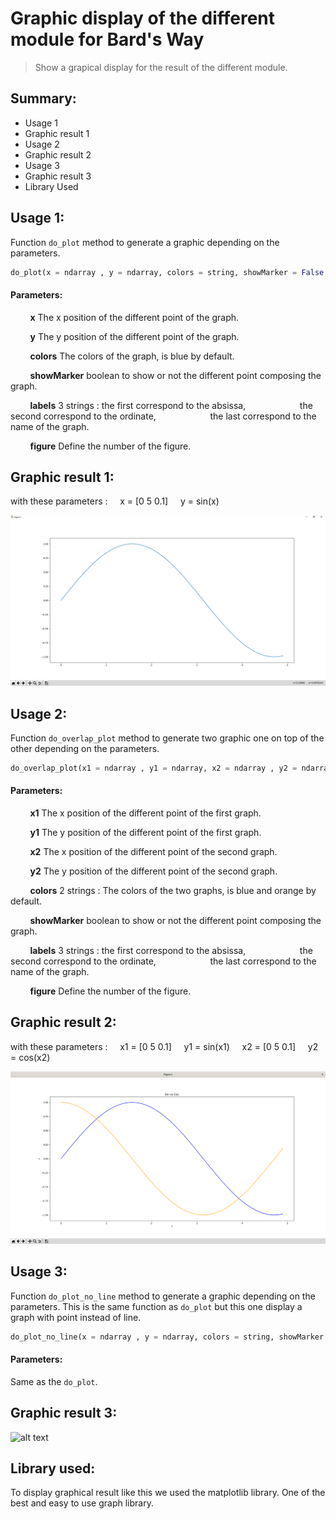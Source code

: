# Graphic display of the different module for Bard's Way #
>
> Show a grapical display for the result of the different module.
>

## Summary: ##
- Usage 1
- Graphic result 1
- Usage 2
- Graphic result 2
- Usage 3
- Graphic result 3
- Library Used

## Usage 1: ##

Function `do_plot` method to generate a graphic depending on the parameters.

```Python
do_plot(x = ndarray , y = ndarray, colors = string, showMarker = False labels=["", "", ""], figure=0)
```

#### Parameters: ####
&nbsp;&nbsp;&nbsp;&nbsp;&nbsp;&nbsp;&nbsp;&nbsp;**x** The x position of the different point of the graph.

&nbsp;&nbsp;&nbsp;&nbsp;&nbsp;&nbsp;&nbsp;&nbsp;**y** The y position of the different point of the graph.

&nbsp;&nbsp;&nbsp;&nbsp;&nbsp;&nbsp;&nbsp;&nbsp;**colors** The colors of the graph, is blue by default.

&nbsp;&nbsp;&nbsp;&nbsp;&nbsp;&nbsp;&nbsp;&nbsp;**showMarker** boolean to show or not the different point composing the graph.

&nbsp;&nbsp;&nbsp;&nbsp;&nbsp;&nbsp;&nbsp;&nbsp;**labels** 3 strings : the first correspond to the absissa,
&nbsp;&nbsp;&nbsp;&nbsp;&nbsp;&nbsp;&nbsp;&nbsp;&nbsp;&nbsp;&nbsp;&nbsp;&nbsp;&nbsp;&nbsp;&nbsp;&nbsp;&nbsp;&nbsp;&nbsp;&nbsp;the second correspond to the ordinate,
&nbsp;&nbsp;&nbsp;&nbsp;&nbsp;&nbsp;&nbsp;&nbsp;&nbsp;&nbsp;&nbsp;&nbsp;&nbsp;&nbsp;&nbsp;&nbsp;&nbsp;&nbsp;&nbsp;&nbsp;&nbsp;the last correspond to the name of the graph.

&nbsp;&nbsp;&nbsp;&nbsp;&nbsp;&nbsp;&nbsp;&nbsp;**figure** Define the number of the figure.

## Graphic result 1: ##

with these parameters :
&nbsp;&nbsp;&nbsp;&nbsp;x = [0 5 0.1]
&nbsp;&nbsp;&nbsp;&nbsp;y = sin(x)

![alt text](./assets/graph.png)

## Usage 2: ##

Function `do_overlap_plot` method to generate two graphic one on top of the other depending on the parameters.

```Python
do_overlap_plot(x1 = ndarray , y1 = ndarray, x2 = ndarray , y2 = ndarray, colors = ["", ""], showMarker = False labels=["", "", ""], figure=0)
```

#### Parameters: ####
&nbsp;&nbsp;&nbsp;&nbsp;&nbsp;&nbsp;&nbsp;&nbsp;**x1** The x position of the different point of the first graph.

&nbsp;&nbsp;&nbsp;&nbsp;&nbsp;&nbsp;&nbsp;&nbsp;**y1** The y position of the different point of the first graph.

&nbsp;&nbsp;&nbsp;&nbsp;&nbsp;&nbsp;&nbsp;&nbsp;**x2** The x position of the different point of the second graph.

&nbsp;&nbsp;&nbsp;&nbsp;&nbsp;&nbsp;&nbsp;&nbsp;**y2** The y position of the different point of the second graph.

&nbsp;&nbsp;&nbsp;&nbsp;&nbsp;&nbsp;&nbsp;&nbsp;**colors** 2 strings : The colors of the two graphs, is blue and orange by default.

&nbsp;&nbsp;&nbsp;&nbsp;&nbsp;&nbsp;&nbsp;&nbsp;**showMarker** boolean to show or not the different point composing the graph.

&nbsp;&nbsp;&nbsp;&nbsp;&nbsp;&nbsp;&nbsp;&nbsp;**labels** 3 strings : the first correspond to the absissa,
&nbsp;&nbsp;&nbsp;&nbsp;&nbsp;&nbsp;&nbsp;&nbsp;&nbsp;&nbsp;&nbsp;&nbsp;&nbsp;&nbsp;&nbsp;&nbsp;&nbsp;&nbsp;&nbsp;&nbsp;&nbsp;the second correspond to the ordinate,
&nbsp;&nbsp;&nbsp;&nbsp;&nbsp;&nbsp;&nbsp;&nbsp;&nbsp;&nbsp;&nbsp;&nbsp;&nbsp;&nbsp;&nbsp;&nbsp;&nbsp;&nbsp;&nbsp;&nbsp;&nbsp;the last correspond to the name of the graph.

&nbsp;&nbsp;&nbsp;&nbsp;&nbsp;&nbsp;&nbsp;&nbsp;**figure** Define the number of the figure.

## Graphic result 2: ##

with these parameters :
&nbsp;&nbsp;&nbsp;&nbsp;x1 = [0 5 0.1]
&nbsp;&nbsp;&nbsp;&nbsp;y1 = sin(x1)
&nbsp;&nbsp;&nbsp;&nbsp;x2 = [0 5 0.1]
&nbsp;&nbsp;&nbsp;&nbsp;y2 = cos(x2)

![alt text](./assets/graph2.png)

## Usage 3: ##

Function `do_plot_no_line` method to generate a graphic depending on the parameters. This is the same function as `do_plot` but this one display a graph with point instead of line.

```Python
do_plot_no_line(x = ndarray , y = ndarray, colors = string, showMarker = False labels=["", "", ""], figure=0)
```

#### Parameters: ####

Same as the `do_plot`.

## Graphic result 3: ##

![alt text](./assets/graph3.png)

## Library used: ##

To display graphical result like this we used the matplotlib library. One of the best and easy to use graph library.
